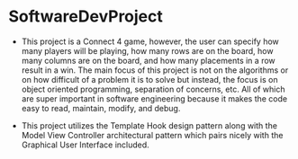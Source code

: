 # SoftwareDevProject

- This project is a Connect 4 game, however, the user can specify how many players will be playing, how many rows are on the board, how many columns are on the board, and how many placements in a row result in a win. The main focus of this project is not on the algorithms or on how difficult of a problem it is to solve but instead, the focus is on object oriented programming, separation of concerns, etc. All of which are super important in software engineering because it makes the code easy to read, maintain, modify, and debug.

- This project utilizes the Template Hook design pattern along with the Model View Controller architectural pattern which pairs nicely with the Graphical User Interface included.
